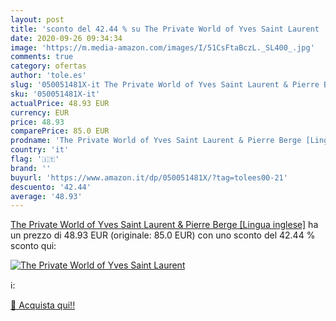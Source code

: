 ```yaml
---
layout: post
title: 'sconto del 42.44 % su The Private World of Yves Saint Laurent   '
date: 2020-09-26 09:34:34
image: 'https://m.media-amazon.com/images/I/51CsFtaBczL._SL400_.jpg'
comments: true
category: ofertas
author: 'tole.es'
slug: '050051481X-it The Private World of Yves Saint Laurent & Pierre Berge...'
sku: '050051481X-it'
actualPrice: 48.93 EUR
currency: EUR
price: 48.93
comparePrice: 85.0 EUR
prodname: 'The Private World of Yves Saint Laurent & Pierre Berge [Lingua inglese]'
country: 'it'
flag: '🇮🇹'
brand: ''
buyurl: 'https://www.amazon.it/dp/050051481X/?tag=tolees00-21'
descuento: '42.44'
average: '48.93'
---
```


[The Private World of Yves Saint Laurent & Pierre Berge [Lingua inglese]](https://www.amazon.it/dp/050051481X/?tag=tolees00-21) ha un prezzo di 48.93 EUR (originale: 85.0 EUR) con uno sconto del 42.44 % sconto qui:

[![The Private World of Yves Saint Laurent ](https://m.media-amazon.com/images/I/51CsFtaBczL._SL400_.jpg)](https://www.amazon.it/dp/050051481X/?tag=tolees00-21)

ℹ️:


[🛒 Acquista qui!!](https://www.amazon.it/dp/050051481X/?tag=tolees00-21)
